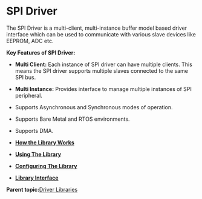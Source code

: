 # SPI Driver

The SPI Driver is a multi-client, multi-instance buffer model based driver interface which can be used to communicate with various slave devices like EEPROM, ADC etc.

**Key Features of SPI Driver:**

-   **Multi Client:** Each instance of SPI driver can have multiple clients. This means the SPI driver supports multiple slaves connected to the same SPI bus.

-   **Multi Instance:** Provides interface to manage multiple instances of SPI peripheral.

-   Supports Asynchronous and Synchronous modes of operation.

-   Supports Bare Metal and RTOS environments.

-   Supports DMA.


-   **[How the Library Works](GUID-5BFF0AFD-E1B5-43FE-AB0F-1786AE731A44.md)**  

-   **[Using The Library](GUID-03194F57-0DB7-4821-A8AA-CE37A033C333.md)**  

-   **[Configuring The Library](GUID-9B2ED9D8-3DFB-4FA7-BAA7-228E011BA99B.md)**  

-   **[Library Interface](GUID-2960D7B8-65FA-447F-AD81-B1E62002A04B.md)**  


**Parent topic:**[Driver Libraries](GUID-4FA4B38A-8C7F-46A3-9D08-4B8C5CE26712.md)

